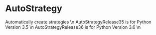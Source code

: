# AutoStrategy
Automatically create strategies  \n
AutoStrategyRelease35 is for Python Version 3.5 \n
AutoStrategyRelease36 is for Python Version 3.6  \n
